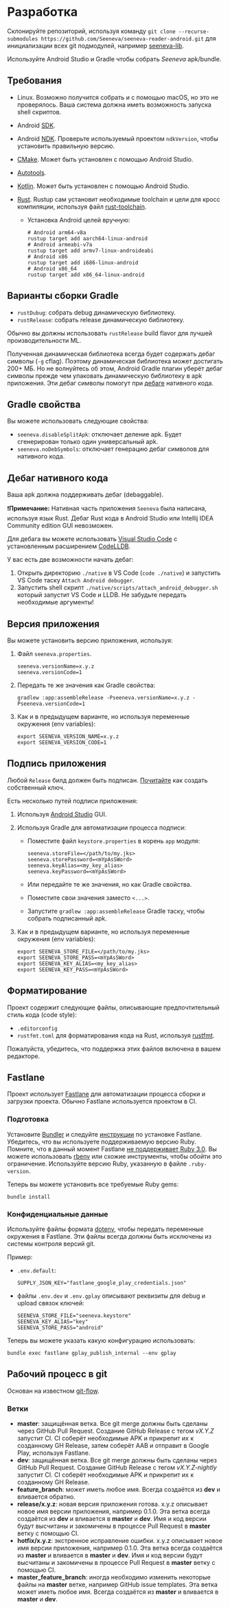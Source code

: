 # Разработка

Склонируйте репозиторий, используя команду `git clone --recurse-submodules https://github.com/Seeneva/seeneva-reader-android.git` для инициализации всех git подмодулей, например [seeneva-lib](https://github.com/Seeneva/seeneva-lib).

Используйте Android Studio и Gradle чтобы собрать *Seeneva* apk/bundle.

## Требования

- Linux. Возможно получится собрать и с помощью macOS, но это не проверялось. Ваша система должна иметь возможность запуска shell скриптов.
- Android [SDK](https://developer.android.com/studio).
- Android [NDK](https://developer.android.com/ndk). Проверьте используемый проектом `ndkVersion`, чтобы установить правильную версию.
- [CMake](https://developer.android.com/ndk/guides/cmake). Может быть установлен с помощью Android Studio.
- [Autotools](https://www.gnu.org/software/automake/faq/autotools-faq.html).
- [Kotlin](https://developer.android.com/kotlin). Может быть установлен с помощью Android Studio.
- [Rust](https://www.rust-lang.org/tools/install). Rustup сам установит необходимые toolchain и цели для кросс компиляции, используя файл [rust-toolchain](rust-toolchain).
  
  - Установка Android целей вручную:

    ```console
    # Android arm64-v8a
    rustup target add aarch64-linux-android
    # Android armeabi-v7a
    rustup target add armv7-linux-androideabi
    # Android x86
    rustup target add i686-linux-android
    # Android x86_64
    rustup target add x86_64-linux-android
    ```

## Варианты сборки Gradle

- `rustDubug`: собрать debug динамическую библиотеку.
- `rustRelease`: собрать release динамическую библиотеку.

 Обычно вы должны использовать `rustRelease` build flavor для лучшей производительности ML.

Полученная динамическая библиотека всегда будет содержать дебаг символы (`-g` cflag). Поэтому динамическая библиотека может достигать 200+ MБ. Но не волнуйтесь об этом, Android Gradle плагин уберёт дебаг символы прежде чем упаковать динамическую библиотеку в apk приложения. Эти дебаг символы помогут при [дебаге](#дебаг-нативного-кода) нативного кода.

## Gradle свойства

Вы можете использовать следующие свойства:

- `seeneva.disableSplitApk`: отключает деление apk. Будет сгенерирован только один универсальный apk.
- `seeneva.noDebSymbols`: отключает генерацию дебаг символов для нативного кода.

## Дебаг нативного кода

Ваша apk должна поддерживать дебаг (debaggable).

:exclamation:**Примечание:** Нативная часть приложения `Seeneva` была написана, используя язык Rust. Дебаг Rust кода в Android Studio или Intellij IDEA Community edition GUI невозможен.

Для дебага вы можете использовать [Visual Studio Code](https://code.visualstudio.com) с установленным расширением [CodeLLDB](https://marketplace.visualstudio.com/items?itemName=vadimcn.vscode-lldb).

У вас есть две возможности начать дебаг:

1. Открыть директорию `./native` в VS Code (`code ./native`) и запустить VS Code таску `Attach Android debugger`.
2. Запустить shell скрипт `./native/scripts/attach_android_debugger.sh` который запустит VS Code и LLDB. Не забудьте передать необходимые аргументы!

## Версия приложения

Вы можете установить версию приложения, используя:

1. Файл `seeneva.properties`.

    ```text
    seeneva.versionName=x.y.z
    seeneva.versionCode=1
    ```

2. Передать те же значения как Gradle свойства:

    ```console
    gradlew :app:assembleRelease -Pseeneva.versionName=x.y.z -Pseeneva.versionCode=1
    ```

3. Как и в предыдущем варианте, но используя переменные окружения (env variables):

    ```console
    export SEENEVA_VERSION_NAME=x.y.z
    export SEENEVA_VERSION_CODE=1
    ```

## Подпись приложения

Любой `Release` билд должен быть подписан. [Почитайте](https://developer.android.com/studio/publish/app-signing#sign-apk) как создать собственный ключ.

Есть несколько путей подписи приложения:

1. Используя [Android Studio](https://developer.android.com/studio/publish/app-signing#sign_release) GUI.
2. Используя Gradle для автоматизации процесса подписи:
    - Поместите файл `keystore.properties` в корень `app` модуля:

        ```text
        seeneva.storeFile=</path/to/my.jks>
        seeneva.storePassword=<mYpAsSWord>
        seeneva.keyAlias=<my_key_alias>
        seeneva.keyPassword=<mYpAsSWord>
        ```

    - Или передайте те же значения, но как Gradle свойства.
    - Поместите свои значения заместо `<...>`.
    - Запустите `gradlew :app:assembleRelease` Gradle таску, чтобы собрать подписанный apk.

3. Как и в предыдущем варианте, но используя переменные окружения (env variables):

    ```console
    export SEENEVA_STORE_FILE=</path/to/my.jks>
    export SEENEVA_STORE_PASS=<mYpAsSWord>
    export SEENEVA_KEY_ALIAS=<my_key_alias>
    export SEENEVA_KEY_PASS=<mYpAsSWord>
    ```

## Форматирование

Проект содержит следующие файлы, описывающие предпочтительный стиль кода (code style):

- `.editorconfig`
- `rustfmt.toml` для форматирования кода на Rust, используя [rustfmt](https://github.com/rust-lang/rustfmt).

Пожалуйста, убедитесь, что поддержка этих файлов включена в вашем редакторе.

## Fastlane

Проект использует [Fastlane](https://fastlane.tools) для автоматизации процесса сборки и загрузки проекта. Обычно Fastlane используется проектом в CI.

### Подготовка

Установите [Bundler](https://bundler.io) и следуйте [инструкции](https://docs.fastlane.tools/getting-started/android/setup) по установке Fastlane. Убедитесь, что вы используете поддерживаемую версию Ruby. Помните, что в данный момент Fastlane [не поддерживает Ruby 3.0](https://github.com/fastlane/fastlane/issues/17931). Вы можете использовать [rbenv](https://github.com/rbenv/rbenv) или схожие инструменты, чтобы обойти это ограничение. Используйте версию Ruby, указанную в файле `.ruby-version`.

Теперь вы можете установить все требуемые Ruby gems:

```console
bundle install
```

### Конфиденциальные данные

Используйте файлы формата [dotenv](https://github.com/bkeepers/dotenv), чтобы передать переменные окружения в Fastlane. Эти файлы всегда должны быть исключены из системы контроля версий git.

Пример:

- `.env.default`:

  ```text
  SUPPLY_JSON_KEY="fastlane_google_play_credentials.json"
  ```

- файлы `.env.dev` и `.env.gplay` описывают реквизиты для debug и upload связок ключей:

  ```text
  SEENEVA_STORE_FILE="seeneva.keystore"
  SEENEVA_KEY_ALIAS="key"
  SEENEVA_STORE_PASS="android"
  ```

Теперь вы можете указать какую конфигурацию использовать:

```console
bundle exec fastlane gplay_publish_internal --env gplay
```

## Рабочий процесс в git

Основан на известном [git-flow](https://danielkummer.github.io/git-flow-cheatsheet/index.ru_RU.html).

### Ветки

- **master**: защищённая ветка. Все git merge должны быть сделаны через GitHub Pull Request. Создание GitHub Release с тегом *vX.Y.Z* запустит CI. СI соберёт необходимые APK и прикрепит их к созданному GH Release, затем соберёт AAB и отправит в Google Play, используя Fastlane.
- **dev**: защищённая ветка. Все git merge должны быть сделаны через GitHub Pull Request. Создание GitHub Release с тегом *vX.Y.Z-nightly* запустит CI. СI соберёт необходимые APK и прикрепит их к созданному GH Release.
- **feature_branch**: может иметь любое имя. Всегда создаётся из **dev** и вливается обратно.
- **release/x.y.z**: новая версия приложения готова. x.y.z описывает новое имя версии приложения, например 0.1.0. Эта ветка всегда создаётся из **dev** и вливается в **master** и **dev**. Имя и код версии будут высчитаны и закомичены в процессе Pull Request в **master** ветку с помощью CI.
- **hotfix/x.y.z**: экстренное исправление ошибки. x.y.z описывает новое имя версии приложения, например 0.1.0. Эта ветка всегда создаётся из **master** и вливается в **master** и **dev**. Имя и код версии будут высчитаны и закомичены в процессе Pull Request в **master** ветку с помощью CI.
- **master_feature_branch**: иногда необходимо изменить некоторые файлы на **master** ветке, например GitHub issue templates. Эта ветка может иметь любое имя. Всегда создаётся из **master** и вливается в **master** и **dev**.
